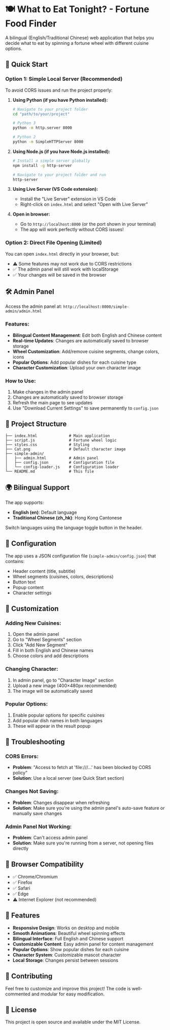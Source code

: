 # 🍽️ What to Eat Tonight? - Fortune Food Finder

A bilingual (English/Traditional Chinese) web application that helps you decide what to eat by spinning a fortune wheel with different cuisine options.

## 🚀 Quick Start

### Option 1: Simple Local Server (Recommended)

To avoid CORS issues and run the project properly:

1. **Using Python (if you have Python installed):**
   ```bash
   # Navigate to your project folder
   cd "path/to/your/project"
   
   # Python 3
   python -m http.server 8000
   
   # Python 2
   python -m SimpleHTTPServer 8000
   ```

2. **Using Node.js (if you have Node.js installed):**
   ```bash
   # Install a simple server globally
   npm install -g http-server
   
   # Navigate to your project folder and run
   http-server
   ```

3. **Using Live Server (VS Code extension):**
   - Install the "Live Server" extension in VS Code
   - Right-click on `index.html` and select "Open with Live Server"

4. **Open in browser:**
   - Go to `http://localhost:8000` (or the port shown in your terminal)
   - The app will work perfectly without CORS issues!

### Option 2: Direct File Opening (Limited)

You can open `index.html` directly in your browser, but:
- ⚠️ Some features may not work due to CORS restrictions
- ✅ The admin panel will still work with localStorage
- ✅ Your changes will be saved in the browser

## 🛠️ Admin Panel

Access the admin panel at: `http://localhost:8000/simple-admin/admin.html`

### Features:
- **Bilingual Content Management**: Edit both English and Chinese content
- **Real-time Updates**: Changes are automatically saved to browser storage
- **Wheel Customization**: Add/remove cuisine segments, change colors, icons
- **Popular Options**: Add popular dishes for each cuisine type
- **Character Customization**: Upload your own character image

### How to Use:
1. Make changes in the admin panel
2. Changes are automatically saved to browser storage
3. Refresh the main page to see updates
4. Use "Download Current Settings" to save permanently to `config.json`

## 📁 Project Structure

```
├── index.html              # Main application
├── script.js               # Fortune wheel logic
├── styles.css              # Styling
├── Cat.png                 # Default character image
├── simple-admin/
│   ├── admin.html          # Admin panel
│   ├── config.json         # Configuration file
│   └── config-loader.js    # Configuration loader
└── README.md               # This file
```

## 🌍 Bilingual Support

The app supports:
- **English (en)**: Default language
- **Traditional Chinese (zh_hk)**: Hong Kong Cantonese

Switch languages using the language toggle button in the header.

## 🔧 Configuration

The app uses a JSON configuration file (`simple-admin/config.json`) that contains:
- Header content (title, subtitle)
- Wheel segments (cuisines, colors, descriptions)
- Button text
- Popup content
- Character settings

## 🎨 Customization

### Adding New Cuisines:
1. Open the admin panel
2. Go to "Wheel Segments" section
3. Click "Add New Segment"
4. Fill in both English and Chinese names
5. Choose colors and add descriptions

### Changing Character:
1. In admin panel, go to "Character Image" section
2. Upload a new image (400×480px recommended)
3. The image will be automatically saved

### Popular Options:
1. Enable popular options for specific cuisines
2. Add popular dish names in both languages
3. These will appear in the result popup

## 🐛 Troubleshooting

### CORS Errors:
- **Problem**: "Access to fetch at 'file:///...' has been blocked by CORS policy"
- **Solution**: Use a local server (see Quick Start section)

### Changes Not Saving:
- **Problem**: Changes disappear when refreshing
- **Solution**: Make sure you're using the admin panel's auto-save feature or manually save changes

### Admin Panel Not Working:
- **Problem**: Can't access admin panel
- **Solution**: Make sure you're running from a server, not opening files directly

## 📱 Browser Compatibility

- ✅ Chrome/Chromium
- ✅ Firefox
- ✅ Safari
- ✅ Edge
- ⚠️ Internet Explorer (not recommended)

## 🎯 Features

- **Responsive Design**: Works on desktop and mobile
- **Smooth Animations**: Beautiful wheel spinning effects
- **Bilingual Interface**: Full English and Chinese support
- **Customizable Content**: Easy admin panel for content management
- **Popular Options**: Show popular dishes for each cuisine
- **Character System**: Customizable mascot character
- **Local Storage**: Changes persist between sessions

## 🤝 Contributing

Feel free to customize and improve this project! The code is well-commented and modular for easy modification.

## 📄 License

This project is open source and available under the MIT License.

